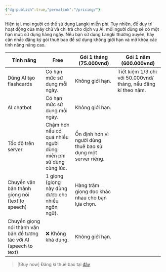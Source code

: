 ```yaml
---
{"dg-publish":true,"permalink":"/pricing/"}
---
```


Hiện tại, mọi người có thể sử dụng Langki miễn phí. Tuy nhiên, để duy trì hoạt động của máy chủ và chi trả cho dịch vụ AI, mỗi người dùng sẽ có một hạn mức sử dụng hàng ngày. Nếu bạn sử dụng Langki thường xuyên, hãy cân nhắc đăng ký gói thuê bao để sử dụng không giới hạn và mở khóa các tính năng nâng cao.

| Tính năng                                                           | Free                                                            | Gói 1 tháng (75.000vnd)                                      | Gói 1 năm (600.000vnd)                                        |
| ------------------------------------------------------------------- | --------------------------------------------------------------- | ------------------------------------------------------------ | ------------------------------------------------------------- |
| Dùng AI tạo flashcards                                              | Có hạn mức sử dụng mỗi ngày.                                    | Không giới hạn.                                              | Tiết kiệm 1/3 chỉ với 50.000vnd/ tháng, nếu đăng kí theo năm. |
| AI chatbot                                                          | Có hạn mức sử dụng mỗi ngày.                                    | Không giới hạn.                                              |                                                               |
| Tốc độ trên server                                                  | Chậm hơn nếu có quá nhiều người dùng miễn phí sử dùng cùng lúc. | Ổn định hơn vì người dùng thuê bao sử dụng một server riêng. |                                                               |
| Chuyển văn bản thành giọng nói (text to speech)                     | 1 giọng (giọng này dùng được cho nhiều ngôn ngữ).               | Hàng trăm giọng đọc khác nhau cho bạn lựa chọn.              |                                                               |
| Chuyển giọng nói thành văn bản để tương tác với AI (speech to text) | ❌ Không khả dụng.                                               | Không giới hạn.                                              |                                                               |

> [!Buy now]
> Đăng kí thuê bao tại [đây](https://mrntn161.github.io/Langki/payment.html)